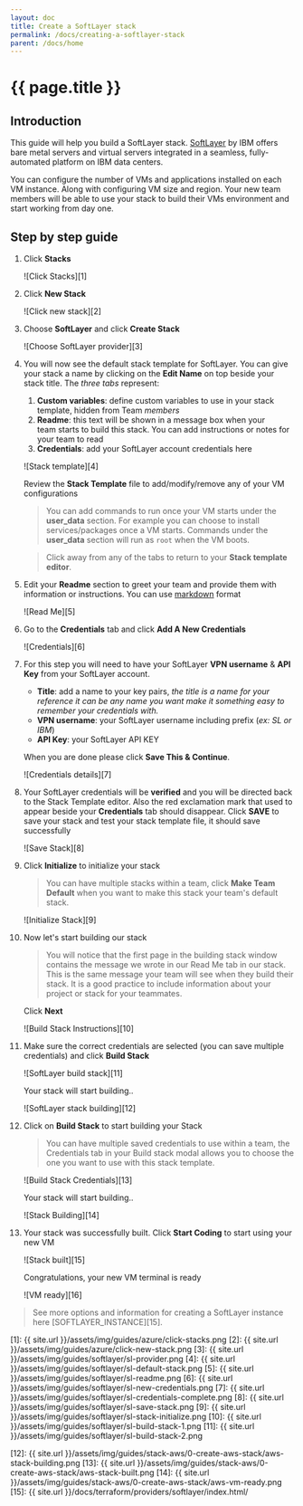 ```yaml
---
layout: doc
title: Create a SoftLayer stack
permalink: /docs/creating-a-softlayer-stack
parent: /docs/home
---
```


# {{ page.title }}

## Introduction

This guide will help you build a SoftLayer stack. [SoftLayer](http://www.softlayer.com/) by IBM offers bare metal servers and virtual servers integrated in a seamless, fully-automated platform on IBM data centers.

You can configure the number of VMs and applications installed on each VM instance. Along with configuring VM size and region. Your new team members will be able to use your stack to build their VMs environment and start working from day one.

## Step by step guide

1. Click **Stacks**

    ![Click Stacks][1]

1. Click **New Stack**

    ![Click new stack][2]

2. Choose **SoftLayer** and click **Create Stack**

    ![Choose SoftLayer provider][3]

3. You will now see the default stack template for SoftLayer. You can give your stack a name by clicking on the **Edit Name** on top beside your stack title. The _three tabs_ represent:

    1.  **Custom variables**: define custom variables to use in your stack template, hidden from Team _members_
    2.  **Readme**: this text will be shown in a message box when your team starts to build this stack. You can add instructions or notes for your team to read
    3.  **Credentials**: add your SoftLayer account credentials here

    ![Stack template][4]

    Review the **Stack Template** file to add/modify/remove any of your VM configurations

    >You can add commands to run once your VM starts under the **user_data** section. For example you can choose to install services/packages once a VM starts. Commands under the **user_data** section will run as `root` when the VM boots.

    >Click away from any of the tabs to return to your **Stack template editor**.

4.  Edit your **Readme** section to greet your team and provide them with information or instructions. You can use [markdown](https://en.wikipedia.org/wiki/Markdown) format

    ![Read Me][5]

5.  Go to the **Credentials** tab and click **Add A New Credentials**

    ![Credentials][6]

6.  For this step you will need to have your SoftLayer **VPN username** & **API Key** from your SoftLayer account.

    - **Title**: add a name to your key pairs, _the title is a name for your reference it can be any name you want make it something easy to remember your credentials with._ 
    - **VPN username**: your SoftLayer username including prefix (_ex: SL or IBM_)
    - **API Key**: your SoftLayer API KEY

    When you are done please click **Save This & Continue**.

    ![Credentials details][7]

7. Your SoftLayer credentials will be **verified** and you will be directed back to the Stack Template editor. Also the red exclamation mark that used to appear beside your **Credentials** tab should disappear. Click **SAVE** to save your stack and test your stack template file, it should save successfully

    ![Save Stack][8]

8. Click **Initialize** to initialize your stack

    > You can have multiple stacks within a team, click **Make Team Default** when you want to make this stack your team's default stack.

   ![Initialize Stack][9]

9. Now let's start building our stack

    > You will notice that the first page in the building stack window contains the message we wrote in our Read Me tab in our stack. This is the same message your team will see when they build their stack. It is a good practice to include information about your project or stack for your teammates.

    Click **Next**

   ![Build Stack Instructions][10]

10. Make sure the correct credentials are selected (you can save multiple credentials) and click **Build Stack**

    ![SoftLayer build stack][11]

    Your stack will start building..

    ![SoftLayer stack building][12]

11. Click on **Build Stack** to start building your Stack

    > You can have multiple saved credentials to use within a team, the Credentials tab in your Build stack modal allows you to choose the one you want to use with this stack template.

    ![Build Stack Credentials][13]

    Your stack will start building..

    ![Stack Building][14]

12. Your stack was successfully built. Click **Start Coding** to start using your new VM

    ![Stack built][15]

    Congratulations, your new VM terminal is ready

    ![VM ready][16]

> See more options and information for creating a SoftLayer instance here [SOFTLAYER_INSTANCE][15].

[1]: {{ site.url }}/assets/img/guides/azure/click-stacks.png
[2]: {{ site.url }}/assets/img/guides/azure/click-new-stack.png
[3]: {{ site.url }}/assets/img/guides/softlayer/sl-provider.png
[4]: {{ site.url }}/assets/img/guides/softlayer/sl-default-stack.png
[5]: {{ site.url }}/assets/img/guides/softlayer/sl-readme.png
[6]: {{ site.url }}/assets/img/guides/softlayer/sl-new-credentials.png
[7]: {{ site.url }}/assets/img/guides/softlayer/sl-credentials-complete.png
[8]: {{ site.url }}/assets/img/guides/softlayer/sl-save-stack.png
[9]: {{ site.url }}/assets/img/guides/softlayer/sl-stack-initialize.png
[10]: {{ site.url }}/assets/img/guides/softlayer/sl-build-stack-1.png
[11]: {{ site.url }}/assets/img/guides/softlayer/sl-build-stack-2.png

[12]: {{ site.url }}/assets/img/guides/stack-aws/0-create-aws-stack/aws-stack-building.png
[13]: {{ site.url }}/assets/img/guides/stack-aws/0-create-aws-stack/aws-stack-built.png
[14]: {{ site.url }}/assets/img/guides/stack-aws/0-create-aws-stack/aws-vm-ready.png
[15]: {{ site.url }}/docs/terraform/providers/softlayer/index.html/
